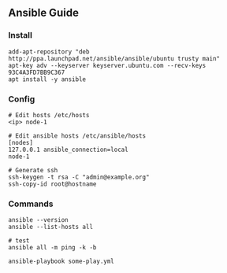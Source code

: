 ## Ansible Guide

### Install
```shell
add-apt-repository "deb http://ppa.launchpad.net/ansible/ansible/ubuntu trusty main"
apt-key adv --keyserver keyserver.ubuntu.com --recv-keys 93C4A3FD7BB9C367
apt install -y ansible
```
### Config
```shell
# Edit hosts /etc/hosts
<ip> node-1

# Edit ansible hosts /etc/ansible/hosts
[nodes]
127.0.0.1 ansible_connection=local
node-1

# Generate ssh 
ssh-keygen -t rsa -C "admin@example.org"
ssh-copy-id root@hostname
```

### Commands
```shell
ansible --version
ansible --list-hosts all

# test
ansible all -m ping -k -b

ansible-playbook some-play.yml
```
